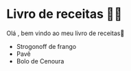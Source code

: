 # Livro de receitas :man_cook:

Olá , bem vindo ao meu livro de receitas:wave:

- Strogonoff de frango 
- Pavê
- Bolo de Cenoura
